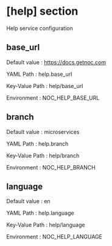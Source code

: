 # [help] section
Help service configuration

## base_url

Default value
:   https://docs.getnoc.com

YAML Path
:   help.base_url

Key-Value Path
:   help/base_url

Environment
:   NOC_HELP_BASE_URL

## branch

Default value
:   microservices

YAML Path
:   help.branch

Key-Value Path
:   help/branch

Environment
:   NOC_HELP_BRANCH

## language

Default value
:   en

YAML Path
:   help.language

Key-Value Path
:   help/language

Environment
:   NOC_HELP_LANGUAGE
